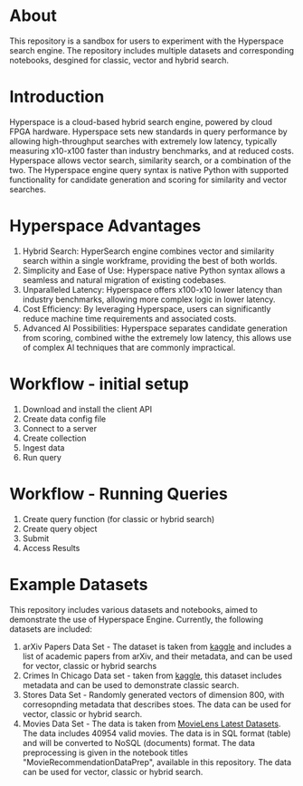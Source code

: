 About
=================================
This repository is a sandbox for users to experiment with the Hyperspace search engine. The repository includes multiple datasets and corresponding notebooks, desgined for classic, vector and hybrid search.

Introduction
=================================
Hyperspace is a cloud-based hybrid search engine, powered by cloud FPGA hardware. Hyperspace sets new standards in query performance by allowing high-throughput searches with extremely low latency, typically measuring x10-x100 faster than industry benchmarks, and at reduced costs. 
Hyperspace allows vector search, similarity search, or a combination of the two.
The Hyperspace engine query syntax is native Python with supported functionality for candidate generation and scoring for similarity and vector searches. 

Hyperspace Advantages 
=================================
1. Hybrid Search: HyperSearch engine combines vector and similarity search within a single workframe, providing the best of both worlds. 
2. Simplicity and Ease of Use: Hyperspace  native Python syntax allows a seamless and natural migration of existing codebases.
3. Unparalleled Latency: Hyperspace offers x100-x10 lower latency than industry benchmarks, allowing more complex logic in lower latency.
4. Cost Efficiency: By leveraging Hyperspace, users can significantly reduce machine time requirements and associated costs.
5. Advanced AI Possibilities: Hyperspace separates candidate generation from scoring, combined withe the extremely low latency, this allows use of complex AI techniques that are commonly impractical.

Workflow - initial setup
=================================
1. Download and install the client API
2. Create data config file
3. Connect to a server
4. Create collection
5. Ingest data
6. Run query

Workflow - Running Queries
=================================
1. Create query function (for classic or hybrid search)
2. Create query object
3. Submit
4. Access Results

Example Datasets
=================================
This repository includes various datasets and notebooks, aimed to demonstrate  the use of Hyperspace Engine. Currently, the following datasets are included:
1. arXiv Papers Data Set -  The dataset is taken from [kaggle](https://www.kaggle.com/datasets/Cornell-University/arxiv/) and includes a list of academic papers from arXiv, and their metadata, and can be used for vector, classic or hybrid searchs
2. Crimes In Chicago Data set - taken from [kaggle](https://www.kaggle.com/datasets/chicago/chicago-crime/), this dataset includes metadata and can be used to demonstrate classic search.
3. Stores Data Set - Randomly generated vectors of dimension 800, with corresopnding metadata that describes stoes. The data can be used for vector, classic or hybrid search.
4. Movies Data Set - The data is taken from [MovieLens Latest Datasets](https://grouplens.org/datasets/movielens/latest/). The data includes 40954 valid movies. The data is in SQL format (table) and will be converted to NoSQL (documents) format. The data preprocessing is given in the notebook titles "MovieRecommendationDataPrep", available in this repository.
The data can be used for vector, classic or hybrid search.


